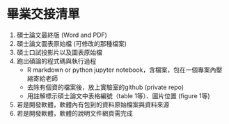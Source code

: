 # 畢業交接清單

1. 碩士論文最終版 (Word and PDF)
2. 碩士論文圖表原始檔 (可修改的那種檔案)
3. 碩士口試投影片以及圖表原始檔
4. 跑出碩論的程式碼與執行過程
    - R markdown or python jupyter notebook，含檔案，包在一個專案內壓縮寄給老師
    - 去除有個資的檔案後，放上實驗室的github (private repo)
    - 用註解標示碩士論文中表格編號（table 1等）、圖片位置 (figure 1等)
5. 若是開發軟體，軟體內有包到的資料原始檔案與資料來源
6. 若是開發軟體，軟體的說明文件網頁需完成
